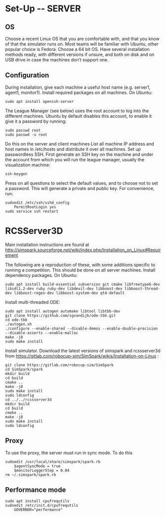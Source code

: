 # Set-Up -- SERVER

## OS
Choose a recent Linux OS that you are comfortable with, and that you know of that the simulator runs on. Most teams will be familiar with Ubuntu, other popular choice is Fedora.
Choose a 64 bit OS.
Have several installation methods ready, with different versions if unsure, and both on disk and on USB drive in case the machines don’t support one.

## Configuration
During installation, give each machine a useful host name (e.g. server1, agent1, monitor1).
Install required packages on all machines. On Ubuntu:

	sudo apt install openssh-server

The League Manager (see below) uses the root account to log into the different machines. Ubuntu by default disables this account, to enable it give it a password by running:

	sudo passwd root
	sudo passwd -u root


Do this on the server and client machines
List all machine IP address and host names in /etc/hosts and distribute it over all machines.
Set up passwordless SSH. First generate an SSH key on the machine and under the account from which you will run the league manager, usually the visualization machine:

	ssh-keygen

Press <Enter> on all questions to select the default values, and to choose not to set a password. This will generate a private and public key. For convenience, run:

	sudoedit /etc/ssh/sshd_config
		PermitRootLogin yes
	sudo service ssh restart


# RCSServer3D
Main installation instructions are found at http://simspark.sourceforge.net/wiki/index.php/Installation_on_Linux#Requirement

The following are a reproduction of these, with some additions specific to running a competition. This should be done on all server machines. Install dependency packages. On Ubuntu:

	sudo apt install build-essential subversion git cmake libfreetype6-dev libsdl1.2-dev ruby ruby-dev libdevil-dev libboost-dev libboost-thread-dev libboost-regex-dev libboost-system-dev qt4-default

Install multi-threaded ODE:

	sudo apt install autogen automake libtool libtbb-dev
	git clone https://github.com/sgvandijk/ode-tbb.git
	cd ode-tbb
	./autogen.sh
	./configure --enable-shared --disable-demos --enable-double-precision --disable-asserts --enable-malloc
	make -j8
	sudo make install

Install simulator. Download the latest versions of simspark and rcssserver3d from https://gitlab.com/robocup-sim/SimSpark/wikis/Installation-on-Linux :

	git clone https://gitlab.com/robocup-sim/SimSpark
	cd SimSpark/spark
	mkdir build
	cd build
	cmake ..
	make -j8
	sudo make install
	sudo ldconfig
	cd ../../rcssserver3d
	mkdir build
	cd build
	cmake ..
	make -j8
	sudo make install
	sudo ldconfig
	
## Proxy

To use the proxy, the server must run in sync mode. To do this

	sudoedit /usr/local/share/simspark/spark.rb
		$agentSyncMode = true
		$monitorLoggerStep = 0.04
	rm ~/.simspark/spark.rb

## Performance mode

	sudo apt install cpufrequtils
	sudoedit /etc/init.d/cpufrequtils
		GOVERNOR="performance"

